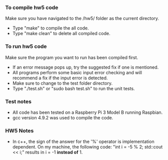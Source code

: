 ### To compile hw5 code
Make sure you have navigated to the /hw5/ folder as the current directory.
* Type "make" to compile the all code.
* Type "make clean" to delete all compiled code.

### To run hw5 code
Make sure the program you want to run has been compiled first.  
* If an error message pops up, try the suggested fix if one is mentioned.
* All programs perform some basic input error checking and will recommend a fix if the input error is detected.  
* Make sure to change to the test folder directory.
* Type "./test.sh" or "sudo bash test.sh" to run the unit tests.

### Test notes
* All code has been tested on a Raspberry Pi 3 Model B running Raspbian.
* gcc version 4.9.2 was used to compile the code.

### HW5 Notes
* In c++, the sign of the answer for the '%' operator is implementation dependent. On my machine,
the following code: "int i = -5 % 2; std::cout << i;" results in i = -1 **instead of** 1.